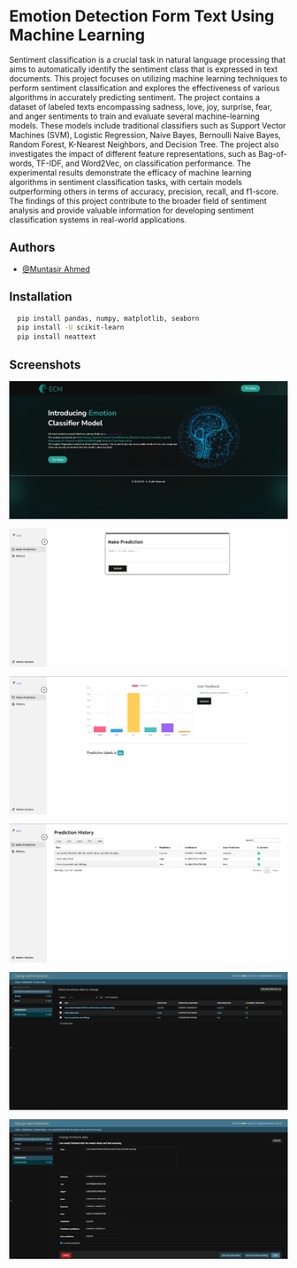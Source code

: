 
# Emotion Detection Form Text Using Machine Learning

Sentiment classification is a crucial task in natural language processing that aims to automatically identify the sentiment class that is expressed in text documents. This project focuses on utilizing machine learning techniques to perform sentiment classification and explores the effectiveness of various algorithms in accurately predicting sentiment. The project contains a dataset of labeled texts encompassing sadness, love, joy, surprise, fear, and anger sentiments to train and evaluate several machine-learning models. These models include traditional classifiers such as Support Vector Machines (SVM), Logistic Regression, Naive Bayes, Bernoulli Naive Bayes, Random Forest, K-Nearest Neighbors, and Decision Tree. The project also investigates the impact of different feature representations, such as Bag-of-words, TF-IDF, and Word2Vec, on classification performance. The experimental results demonstrate the efficacy of machine learning algorithms in sentiment classification tasks, with certain models outperforming others in terms of accuracy, precision, recall, and f1-score. The findings of this project contribute to the broader field of sentiment analysis and provide valuable information for developing sentiment classification systems in real-world applications.


## Authors

- [@Muntasir Ahmed](https://github.com/muntasir2179)


## Installation

```bash
  pip install pandas, numpy, matplotlib, seaborn
  pip install -U scikit-learn
  pip install neattext
```
    
## Screenshots

![App Screenshot](https://github.com/Muntasir2179/emotion-classification-using-machine-learning/blob/master/Screenshots/Screenshot_5.png?raw=true)

![App Screenshot](https://github.com/Muntasir2179/emotion-classification-using-machine-learning/blob/master/Screenshots/Screenshot_6.png?raw=true)

![App Screenshot](https://github.com/Muntasir2179/emotion-classification-using-machine-learning/blob/master/Screenshots/Screenshot_7.png?raw=true)

![App Screenshot](https://github.com/Muntasir2179/emotion-classification-using-machine-learning/blob/master/Screenshots/Screenshot_8.png?raw=true)

![App Screenshot](https://github.com/Muntasir2179/emotion-classification-using-machine-learning/blob/master/Screenshots/Screenshot_9.png?raw=true)

![App Screenshot](https://github.com/Muntasir2179/emotion-classification-using-machine-learning/blob/master/Screenshots/Screenshot_10.png?raw=true)
